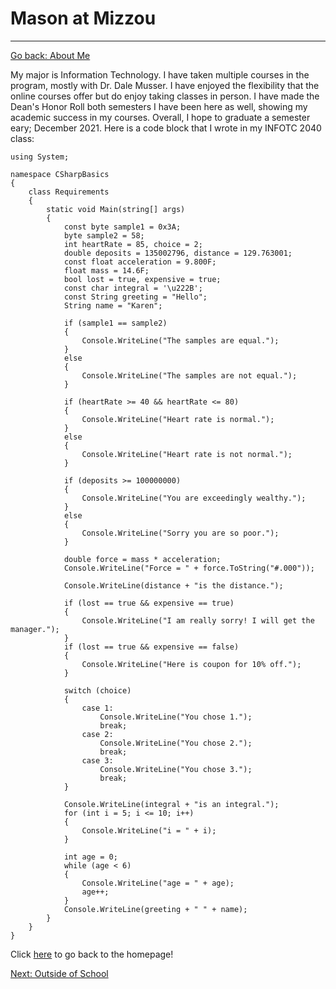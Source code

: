 # Mason at Mizzou
---
[Go back: About Me](AboutMe.md)

My major is Information Technology. I have taken multiple courses in the program, mostly with Dr. Dale Musser. I have enjoyed the flexibility that the online courses offer but do enjoy taking classes in person. I have made the Dean's Honor Roll both semesters I have been here as well, showing my academic success in my courses. Overall, I hope to graduate a semester eary; December 2021. Here is a code block that I wrote in my INFOTC 2040 class:

```
﻿using System;

namespace CSharpBasics
{
    class Requirements
    {
        static void Main(string[] args)
        {
            const byte sample1 = 0x3A;
            byte sample2 = 58;
            int heartRate = 85, choice = 2;
            double deposits = 135002796, distance = 129.763001;
            const float acceleration = 9.800F;
            float mass = 14.6F;
            bool lost = true, expensive = true;
            const char integral = '\u222B';
            const String greeting = "Hello";
            String name = "Karen";

            if (sample1 == sample2)
            {
                Console.WriteLine("The samples are equal.");
            }
            else
            {
                Console.WriteLine("The samples are not equal.");
            }

            if (heartRate >= 40 && heartRate <= 80)
            {
                Console.WriteLine("Heart rate is normal.");
            }
            else
            {
                Console.WriteLine("Heart rate is not normal.");
            }

            if (deposits >= 100000000)
            {
                Console.WriteLine("You are exceedingly wealthy.");
            }
            else
            {
                Console.WriteLine("Sorry you are so poor.");
            }

            double force = mass * acceleration;
            Console.WriteLine("Force = " + force.ToString("#.000"));

            Console.WriteLine(distance + "is the distance.");

            if (lost == true && expensive == true)
            {
                Console.WriteLine("I am really sorry! I will get the manager.");
            }
            if (lost == true && expensive == false)
            {
                Console.WriteLine("Here is coupon for 10% off.");
            }

            switch (choice)
            {
                case 1:
                    Console.WriteLine("You chose 1.");
                    break;
                case 2:
                    Console.WriteLine("You chose 2.");
                    break;
                case 3:
                    Console.WriteLine("You chose 3.");
                    break;
            }

            Console.WriteLine(integral + "is an integral.");
            for (int i = 5; i <= 10; i++)
            {
                Console.WriteLine("i = " + i);
            }

            int age = 0;
            while (age < 6)
            {
                Console.WriteLine("age = " + age);
                age++;
            }
            Console.WriteLine(greeting + " " + name);
        }
    }
}
```

Click [here](README.md) to go back to the homepage!

[Next: Outside of School](OutsideofSchool.md)
